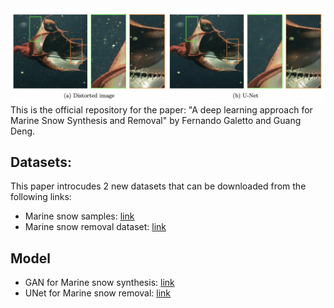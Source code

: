 <img title="a title" alt="Alt text" src="sample.png">
This is the official repository for the paper: "A deep learning approach for Marine Snow Synthesis and Removal" by Fernando Galetto and Guang Deng. 

## Datasets:

This paper introcudes 2 new datasets that can be downloaded from the following links:
- Marine snow samples: [link](https://latrobeuni-my.sharepoint.com/:u:/g/personal/fgaletto_ltu_edu_au/ETV5FqJb4QhKsHYP2X7Abc4B-exQ4PuSujM7AA9rOzc8FQ?e=tRLFXJ)
- Marine snow removal dataset: [link](www.google.com)

## Model

- GAN for Marine snow synthesis: [link](https://latrobeuni-my.sharepoint.com/:u:/g/personal/fgaletto_ltu_edu_au/EQuiQP14vdhMvNa-e2hZ6doB8MeaQQq1NkGB9JPcloug-w?e=7uqgVF)
- UNet for Marine snow removal: [link](https://latrobeuni-my.sharepoint.com/:u:/g/personal/fgaletto_ltu_edu_au/EXz0RELC8wJPrDshj4CAKjEBmpObu6_dTP6H88OKJCbe0g?e=kJwPdn)

